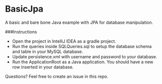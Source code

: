 # BasicJpa
A basic and bare bone Java example with JPA for database manipulation.

###Instructions
- Open the project in IntelliJ IDEA as a gradle project.
- Run the queries inside SQLQueries.sql to setup the database schema and table in your MySQL database.
- Update persistence.xml with username and password to your database.
- Run the ApplicationRoot as a Java application. You should have a new row inserted in
your database. 

Questions? Feel free to create an issue in this repo. 